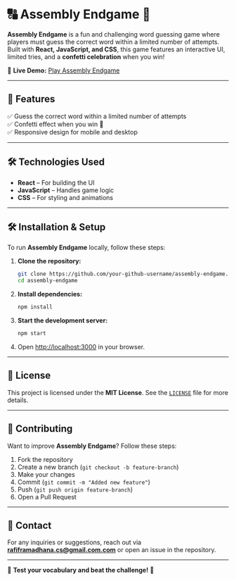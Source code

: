# 🔠 Assembly Endgame 🎯  

**Assembly Endgame** is a fun and challenging word guessing game where players must guess the correct word within a limited number of attempts. Built with **React, JavaScript, and CSS**, this game features an interactive UI, limited tries, and a **confetti celebration** when you win!  

🔗 **Live Demo:** [Play Assembly Endgame](https://rafiframadhana.github.io/assembly-endgame/)  

---

## 🚀 Features  

✅ Guess the correct word within a limited number of attempts  
✅ Confetti effect when you win 🎊  
✅ Responsive design for mobile and desktop  

---

## 🛠️ Technologies Used  

- **React** – For building the UI  
- **JavaScript** – Handles game logic  
- **CSS** – For styling and animations  

---

## 🛠️ Installation & Setup  

To run **Assembly Endgame** locally, follow these steps:  

1. **Clone the repository:**  
   ```bash
   git clone https://github.com/your-github-username/assembly-endgame.git
   cd assembly-endgame
   ```

2. **Install dependencies:**  
   ```bash
   npm install
   ```

3. **Start the development server:**  
   ```bash
   npm start
   ```

4. Open [http://localhost:3000](http://localhost:3000) in your browser.  

---

## 📜 License  

This project is licensed under the **MIT License**. See the [`LICENSE`](LICENSE) file for more details.  

---

## 🤝 Contributing  

Want to improve **Assembly Endgame**? Follow these steps:  
1. Fork the repository  
2. Create a new branch (`git checkout -b feature-branch`)  
3. Make your changes  
4. Commit (`git commit -m "Added new feature"`)  
5. Push (`git push origin feature-branch`)  
6. Open a Pull Request  

---

## 📩 Contact  

For any inquiries or suggestions, reach out via **rafiframadhana.cs@gmail.com.com** or open an issue in the repository.  

---

📝 **Test your vocabulary and beat the challenge!** 🚀  
